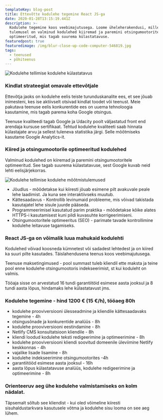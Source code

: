 ```yaml
---
templateKey: blog-post
title: Ettevõtte kodulehe tegemine React JS-ga
date: 2020-01-28T13:15:19.441Z
description: >-
  Kodulehe tegemine koos veebimajutusega. Loome üheleherakendusi, mille
  tulemusel on valminud kodulehed kiiremad ja paremini otsingumootoritele
  optimeeritud, mis tagab suurema külastatavuse.
featuredpost: true
featuredimage: /img/blur-close-up-code-computer-546819.jpg
tags:
  - teenused
  - põhiteenus
---
```

![Kodulehe tellimise kodulehe külastatavus](/img/computer-data-display-documents-577210.jpg "Kodulehe tellimise kodulehe külastatavus")

### Kindlat strateegiat omavale ettevõtjale

Ettevõtja jaoks on kodulehe eelis teiste turunduskanalite ees, et see jõuab inimesteni, kes ise aktiivselt otsivad kindlat toodet või teenust. Meie pakutava teenuse eelis konkurentide ees on uuema tehnoloogia kasutamine, mis tagab parema koha Google otsingus. 

Teenuse kvaliteedi tagab Google ja Udacity poolt väljastatud front end arendaja kursuse sertifikaat. Tehtud kodulehe kvaliteeti saab hinnata külastajate arvu ja sellest tuleneva statistika järgi. Selle mõõtmiseks kasutame Google Analytics-it. 

### Kiired ja otsingumootorile optimeeritud kodulehed

Valminud kodulehed on kiiremad ja paremini otsingumootoritele optimeeritud. See tagab suurema külastatavuse, sest Google kuvab neid lehti eelisjärjekorras. 

![Kodulehe tellimise kodulehe mõõtmistulemused](/img/screenshot_2020-02-05-web-dev.png "Kodulehe tellimise kodulehe mõõtmistulemused")

* Jõudlus - mõõdetakse kui kiiresti jõuab esimene pilt avakuvale peale lehe laadimist. Ja kuna see interaktiivseks muutub.
* Kättesaadavus - Kontrollib levinumaid probleeme, mis võivad takistada kasutajatel lehe sisule juurde pääseda.
* Programmeerimisel kasutatud parim praktika - mõõdetakse kõike alates HTTPS-i kasutamisest kuni pildi kuvasuhte korrigeerimiseni.
* Otsingumootoritele optimeeritus (SEO) - parimate tavade kontrollimine kodulehe leitavuse tagamiseks.



### React JS-ga on võimalik luua mahukaid kodulehti

Kodulehed võivad koosneda kümnetest või sadadest lehtedest ja on kiired ka suuri pilte kasutades. Täislahendusena teenus koos veebimajutusega.

Teenuse maksetingimused - pool summast tuleb kliendil ette maksta ja teine pool enne kodulehe otsingumootoris indekseerimist, st kui koduleht on valmis.

Tööaja sisse on arvestatud 16 tundi garantiitöid esimese aasta jooksul ja 8 tundi aasta lõpus, hindamaks lehe külastatavust jms.

### Kodulehe tegemine - hind 1200 € (15 €/h), tööaeg 80h

* kodulehe prooviversiooni ülesseadmine ja kliendile kättesaadavaks tegemine - 4h
* otsingusõnade ja konkurentide analüüs - 8h
* kodulehe prooviversiooni eestindamine - 8h
* Netlify CMS konsultatsioon kliendile - 8h
* kliendi loodud kodulehe teksti redigeerimine ja optimeerimine - 8h
* kodulehe prooviversiooni kliendi soovitud domeenile üleviimine Netlify keskkonnas - 4h
* vajalike lisade lisamine - 8h
* kodulehe indekseerimine otsingumootorites -4h
* garantiitööd esimese aasta jooksul - 16h
* aasta lõpus külastatavuse analüüs, kodulehe redigeerimine ja optimeerimine - 8h

### Orienteeruv aeg ühe kodulehe valmistamiseks on kolm nädalat.

Täpsemalt sõltub see kliendist - kui oled võimeline kiiresti sisuhaldustarkvara kasutusele võtma ja kodulehe sisu looma  on see aeg lühem.
